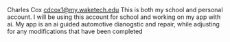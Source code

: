 Charles Cox  <cdcox1@my.waketech.edu>
This is both my school and personal account.
I will be using this account for school and working on my app with ai.
My app is an ai guided automotive dianogstic and repair, while
adjusting for any modifications that have been completed
